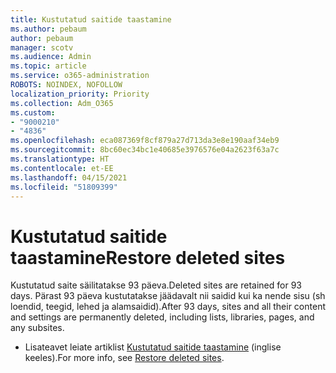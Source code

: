 ```yaml
---
title: Kustutatud saitide taastamine
ms.author: pebaum
author: pebaum
manager: scotv
ms.audience: Admin
ms.topic: article
ms.service: o365-administration
ROBOTS: NOINDEX, NOFOLLOW
localization_priority: Priority
ms.collection: Adm_O365
ms.custom:
- "9000210"
- "4836"
ms.openlocfilehash: eca087369f8cf879a27d713da3e8e190aaf34eb9
ms.sourcegitcommit: 8bc60ec34bc1e40685e3976576e04a2623f63a7c
ms.translationtype: HT
ms.contentlocale: et-EE
ms.lasthandoff: 04/15/2021
ms.locfileid: "51809399"
---
```

# <a name="restore-deleted-sites"></a><span data-ttu-id="197f8-102">Kustutatud saitide taastamine</span><span class="sxs-lookup"><span data-stu-id="197f8-102">Restore deleted sites</span></span>

<span data-ttu-id="197f8-103">Kustutatud saite säilitatakse 93 päeva.</span><span class="sxs-lookup"><span data-stu-id="197f8-103">Deleted sites are retained for 93 days.</span></span> <span data-ttu-id="197f8-104">Pärast 93 päeva kustutatakse jäädavalt nii saidid kui ka nende sisu (sh loendid, teegid, lehed ja alamsaidid).</span><span class="sxs-lookup"><span data-stu-id="197f8-104">After 93 days, sites and all their content and settings are permanently deleted, including lists, libraries, pages, and any subsites.</span></span>

- <span data-ttu-id="197f8-105">Lisateavet leiate artiklist [Kustutatud saitide taastamine](https://docs.microsoft.com/sharepoint/restore-deleted-site-collection) (inglise keeles).</span><span class="sxs-lookup"><span data-stu-id="197f8-105">For more info, see [Restore deleted sites](https://docs.microsoft.com/sharepoint/restore-deleted-site-collection).</span></span>

